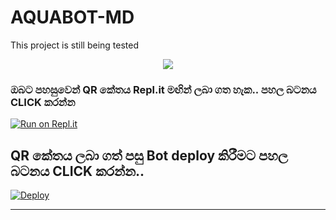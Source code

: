 # AQUABOT-MD
This project is still being tested
<p align="center"> <a href="HUMTHU-MD-V21"><img align="center" src="https://telegra.ph/file/9e419ec409836fb6bd331.jpg"/></a>
 <p align="center">

<p align='center'>
    </p>
    
  ### ඔබට පහසුවෙන් QR කේතය Repl.it මඟින් ලබා ගත හැක.. පහල බටනය CLICK කරන්න

[![Run on Repl.it](https://repl.it/badge/github/quiec/whatsasena)](https://replit.com/@user123ja/HUMTHU-MD-V21?v=1)

## QR කේතය ලබා ගත් පසු Bot deploy කිරීමට පහල බටනය CLICK කරන්න..
[![Deploy](https://www.herokucdn.com/deploy/button.svg)](https://heroku.com/deploy?template=https://github.com/user123ja/HUMTHU-MD-V21)

---------------------------------   


